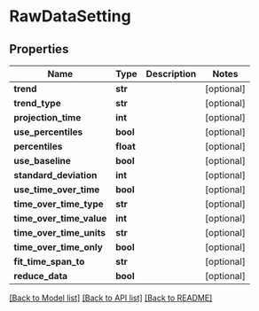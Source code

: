 # RawDataSetting

## Properties
Name | Type | Description | Notes
------------ | ------------- | ------------- | -------------
**trend** | **str** |  | [optional] 
**trend_type** | **str** |  | [optional] 
**projection_time** | **int** |  | [optional] 
**use_percentiles** | **bool** |  | [optional] 
**percentiles** | **float** |  | [optional] 
**use_baseline** | **bool** |  | [optional] 
**standard_deviation** | **int** |  | [optional] 
**use_time_over_time** | **bool** |  | [optional] 
**time_over_time_type** | **str** |  | [optional] 
**time_over_time_value** | **int** |  | [optional] 
**time_over_time_units** | **str** |  | [optional] 
**time_over_time_only** | **bool** |  | [optional] 
**fit_time_span_to** | **str** |  | [optional] 
**reduce_data** | **bool** |  | [optional] 

[[Back to Model list]](../README.md#documentation-for-models) [[Back to API list]](../README.md#documentation-for-api-endpoints) [[Back to README]](../README.md)

